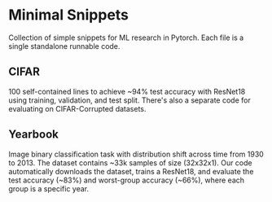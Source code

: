 # Minimal Snippets
Collection of simple snippets for ML research in Pytorch. Each file is a single standalone runnable code. 

## CIFAR
100 self-contained lines to achieve ~94% test accuracy with ResNet18 using training, validation, and test split. There's also a separate code for evaluating on CIFAR-Corrupted datasets.

## Yearbook
Image binary classification task with distribution shift across time from 1930 to 2013. The dataset contains ~33k samples of size (32x32x1). Our code automatically downloads the dataset, trains a ResNet18, and evaluate the test accuracy (~83%) and worst-group accuracy (~66%), where each group is a specific year.